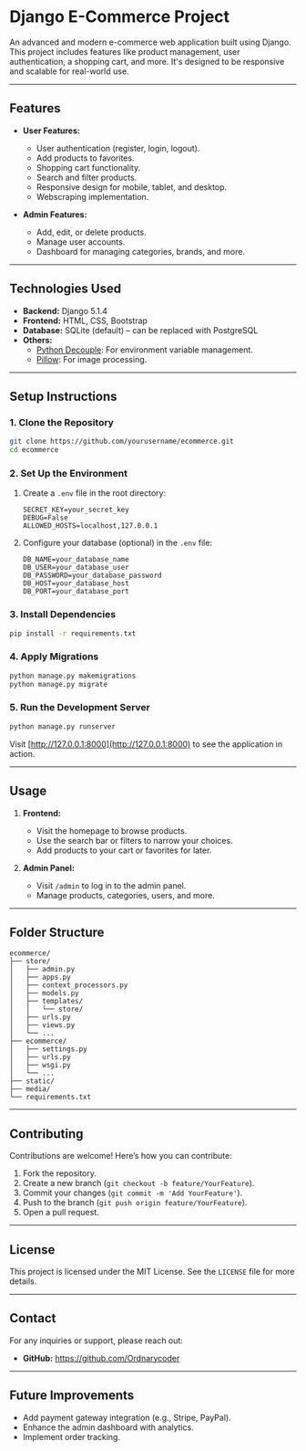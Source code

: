 # Django E-Commerce Project

An advanced and modern e-commerce web application built using Django. This project includes features like product management, user authentication, a shopping cart, and more. It's designed to be responsive and scalable for real-world use.

---

## **Features**
- **User Features:**
  - User authentication (register, login, logout).
  - Add products to favorites.
  - Shopping cart functionality.
  - Search and filter products.
  - Responsive design for mobile, tablet, and desktop.
  - Webscraping implementation.

- **Admin Features:**
  - Add, edit, or delete products.
  - Manage user accounts.
  - Dashboard for managing categories, brands, and more.

---

## **Technologies Used**
- **Backend:** Django 5.1.4
- **Frontend:** HTML, CSS, Bootstrap
- **Database:** SQLite (default) – can be replaced with PostgreSQL
- **Others:**
  - [Python Decouple](https://pypi.org/project/python-decouple/): For environment variable management.
  - [Pillow](https://python-pillow.org/): For image processing.

---

## **Setup Instructions**

### **1. Clone the Repository**
```bash
git clone https://github.com/yourusername/ecommerce.git
cd ecommerce
```

### **2. Set Up the Environment**
1. Create a `.env` file in the root directory:
    ```plaintext
    SECRET_KEY=your_secret_key
    DEBUG=False
    ALLOWED_HOSTS=localhost,127.0.0.1
    ```

2. Configure your database (optional) in the `.env` file:
    ```plaintext
    DB_NAME=your_database_name
    DB_USER=your_database_user
    DB_PASSWORD=your_database_password
    DB_HOST=your_database_host
    DB_PORT=your_database_port
    ```

### **3. Install Dependencies**
```bash
pip install -r requirements.txt
```

### **4. Apply Migrations**
```bash
python manage.py makemigrations
python manage.py migrate
```

### **5. Run the Development Server**
```bash
python manage.py runserver
```
Visit [http://127.0.0.1:8000](http://127.0.0.1:8000) to see the application in action.

---

## **Usage**
1. **Frontend:**
   - Visit the homepage to browse products.
   - Use the search bar or filters to narrow your choices.
   - Add products to your cart or favorites for later.

2. **Admin Panel:**
   - Visit `/admin` to log in to the admin panel.
   - Manage products, categories, users, and more.

---

## **Folder Structure**
```
ecommerce/
├── store/
│   ├── admin.py
│   ├── apps.py
│   ├── context_processors.py
│   ├── models.py
│   ├── templates/
│   │   └── store/
│   ├── urls.py
│   ├── views.py
│   └── ...
├── ecommerce/
│   ├── settings.py
│   ├── urls.py
│   ├── wsgi.py
│   └── ...
├── static/
├── media/
└── requirements.txt
```

---

## **Contributing**
Contributions are welcome! Here’s how you can contribute:
1. Fork the repository.
2. Create a new branch (`git checkout -b feature/YourFeature`).
3. Commit your changes (`git commit -m 'Add YourFeature'`).
4. Push to the branch (`git push origin feature/YourFeature`).
5. Open a pull request.

---

## **License**
This project is licensed under the MIT License. See the `LICENSE` file for more details.

---

## **Contact**
For any inquiries or support, please reach out:
- **GitHub:** https://github.com/Ordnarycoder

---

## **Future Improvements**
- Add payment gateway integration (e.g., Stripe, PayPal).
- Enhance the admin dashboard with analytics.
- Implement order tracking.

